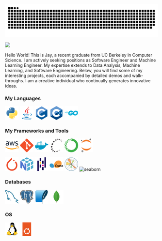 
<!--
## Hi there 👋

**JC01111/JC01111** is a ✨ _special_ ✨ repository because its `README.md` (this file) appears on your GitHub profile.

Here are some ideas to get you started:

- 🔭 I’m currently working on ...
- 🌱 I’m currently learning ...
- 👯 I’m looking to collaborate on ...
- 🤔 I’m looking for help with ...
- 💬 Ask me about ...
- 📫 How to reach me: ...
- 😄 Pronouns: ...
- ⚡ Fun fact: ...
-->

<picture>
  <source media="(prefers-color-scheme: dark)" srcset="https://github.com/JC01111/JC01111/blob/7f5ce04cdb6a070bfba597d8bee40b9c93c6f410/github-contribution-grid-snake-dark.svg" />
  <source media="(prefers-color-scheme: light)" srcset="https://github.com/JC01111/JC01111/blob/7f5ce04cdb6a070bfba597d8bee40b9c93c6f410/github-contribution-grid-snake.svg" />
  <img alt="github-snake" src="https://github.com/JC01111/JC01111/blob/7f5ce04cdb6a070bfba597d8bee40b9c93c6f410/github-contribution-grid-snake.svg" />
</picture>

![](https://komarev.com/ghpvc/?username=JC01111)

Hello World! This is Jay, a recent graduate from UC Berkeley in Computer Science. I am actively seeking positions as Software Engineer and Machine Learning Engineer. My expertise extends to Data Analysis, Machine Learning, and Software Engineering. Below, you will find some of my interesting projects, each accompanied by detailed demos and walk-throughs. I am a creative individual who continually generates innovative ideas.

### My Languages

<img src="https://raw.githubusercontent.com/devicons/devicon/master/icons/python/python-original.svg" title="Python" alt="python" width="45" height="45"/> <img src="https://raw.githubusercontent.com/devicons/devicon/master/icons/java/java-original.svg" title="Java" alt="java" width="45" height="45"/> <img src="https://raw.githubusercontent.com/devicons/devicon/master/icons/c/c-original.svg" title="C" alt="c" width="45" height="45"/> <img src="https://raw.githubusercontent.com/devicons/devicon/master/icons/cplusplus/cplusplus-original.svg" title="C++" alt="cpp" width="45" height="45"/> <img src="https://raw.githubusercontent.com/devicons/devicon/master/icons/go/go-original-wordmark.svg" title="Go" alt="go" width="45" height="45"/>

<!--
|.py|.java|.c|.cpp|.go|
|----|----|----|----|----|
|<img src="https://raw.githubusercontent.com/devicons/devicon/master/icons/python/python-original-wordmark.svg" alt="python" width="55" height="55"/>|<img src="https://raw.githubusercontent.com/devicons/devicon/master/icons/java/java-original-wordmark.svg" alt="python" width="55" height="55"/>|<img src="https://raw.githubusercontent.com/devicons/devicon/master/icons/c/c-original.svg" alt="python" width="55" height="55"/>|<img src="https://raw.githubusercontent.com/devicons/devicon/master/icons/cplusplus/cplusplus-original.svg" alt="python" width="55" height="55"/>|<img src="https://raw.githubusercontent.com/devicons/devicon/master/icons/go/go-original-wordmark.svg" alt="riscv" width="55" height="55"/>|
-->

### My Frameworks and Tools
<!--
|AWS|Git|Docker|ssh|
|----------|----------|----------|----------|
|<img src="https://github.com/devicons/devicon/blob/master/icons/amazonwebservices/amazonwebservices-original-wordmark.svg" title="aws"  alt="aws" width="45" height="45"/>|<img src="https://github.com/devicons/devicon/blob/master/icons/git/git-original.svg" title="Git"  alt="Git" width="45" height="45"/>|<img src="https://github.com/devicons/devicon/blob/master/icons/docker/docker-plain.svg" title="Docker"  alt="docker" width="45" height="45"/>|<img src="https://github.com/devicons/devicon/blob/master/icons/ssh/ssh-original.svg" title="ssh"  alt="ssh" width="45" height="45"/>|

| Pytorch | NumPy | Pandas | Sklearn | Matplotlib | Seaborn |
|----------|----------|----------|----------|----------|----------|
|<img src="https://github.com/devicons/devicon/blob/master/icons/pytorch/pytorch-original.svg" title="Pytorch"  alt="Pytorch" width="55" height="55"/>|<img src="https://github.com/devicons/devicon/blob/master/icons/numpy/numpy-original.svg" title="NumPy" alt="Numpy" width="55" height="55"/>|<img src="https://github.com/devicons/devicon/blob/master/icons/pandas/pandas-original.svg" title="Pandas" alt="Pandas" width="55" height="55"/>|<img src="https://github.com/devicons/devicon/blob/master/icons/scikitlearn/scikitlearn-original.svg" title="sklearn" alt="sklearn" width="55" height="55"/>|<img src="https://github.com/devicons/devicon/blob/master/icons/matplotlib/matplotlib-original.svg" title="mpl" alt="mpl" width="55" height="55"/>|<img src="https://seaborn.pydata.org/_static/logo-wide-lightbg.svg" alt="seaborn" width="55" height="55"/>|
-->

<img src="https://github.com/devicons/devicon/blob/master/icons/amazonwebservices/amazonwebservices-original-wordmark.svg" title="aws"  alt="aws" width="45" height="45"/> <img src="https://github.com/devicons/devicon/blob/master/icons/git/git-original.svg" title="Git"  alt="Git" width="45" height="45"/> <img src="https://github.com/devicons/devicon/blob/master/icons/docker/docker-plain.svg" title="Docker"  alt="docker" width="45" height="45"/> <img src="https://github.com/devicons/devicon/blob/master/icons/ssh/ssh-original.svg" title="ssh"  alt="ssh" width="45" height="45"/> <img src="https://github.com/devicons/devicon/blob/master/icons/anaconda/anaconda-original.svg" title="anaconda"  alt="anaconda" width="45" height="45"/> <img src="https://github.com/devicons/devicon/blob/master/icons/jupyter/jupyter-original.svg" title="jupyter"  alt="jupyter" width="45" height="45"/> 

<img src="https://github.com/devicons/devicon/blob/master/icons/pytorch/pytorch-original.svg" title="Pytorch"  alt="Pytorch" width="45" height="45"/> <img src="https://github.com/devicons/devicon/blob/master/icons/numpy/numpy-original.svg" title="NumPy" alt="Numpy" width="45" height="45"/> <img src="https://github.com/devicons/devicon/blob/master/icons/pandas/pandas-original.svg" title="pandas" alt="pandas" width="45" height="45"/> <img src="https://github.com/devicons/devicon/blob/master/icons/scikitlearn/scikitlearn-original.svg" title="sklearn" alt="sklearn" width="45" height="45"/> <img src="https://github.com/devicons/devicon/blob/master/icons/matplotlib/matplotlib-original.svg" title="matplotlib" alt="mpl" width="45" height="45"/> <img src="https://seaborn.pydata.org/_static/logo-wide-lightbg.svg" title="seaborn"  alt="seaborn" width="45" height="45"/>

### Databases
<!--
|MySQL|SQLite|MongoDB|
|----|----|----|
|<img src="https://github.com/devicons/devicon/blob/master/icons/mysql/mysql-original.svg" title="mysql"  alt="mysql" width="55" height="55"/>|<img src="https://github.com/devicons/devicon/blob/master/icons/sqlite/sqlite-original.svg" title="sqlite"  alt="sqlite" width="55" height="55"/>|<img src="https://github.com/devicons/devicon/blob/master/icons/mongodb/mongodb-original.svg" title="mongodb"  alt="mongodb" width="55" height="55"/>|
-->

<img src="https://github.com/devicons/devicon/blob/master/icons/mysql/mysql-original.svg" title="mysql"  alt="mysql" width="45" height="45"/> <img src="https://github.com/devicons/devicon/blob/master/icons/postgresql/postgresql-original.svg" title="postgresql"  alt="postgresql" width="45" height="45"/> <img src="https://github.com/devicons/devicon/blob/master/icons/sqlite/sqlite-original.svg" title="sqlite"  alt="sqlite" width="45" height="45"/> <img src="https://github.com/devicons/devicon/blob/master/icons/mongodb/mongodb-original.svg" title="mongodb"  alt="mongodb" width="45" height="45"/>

### OS
<img src="https://github.com/devicons/devicon/blob/master/icons/linux/linux-original.svg" title="Linux"  alt="Linux" width="45" height="45"/> <img src="https://github.com/devicons/devicon/blob/master/icons/ubuntu/ubuntu-original.svg" title="Ubuntu"  alt="Ubuntu" width="45" height="45"/>

<!-- 
Github Stat
<img src="https://github-readme-stats.vercel.app/api?username=jc01111&show_icons=true&hide=issues,contribs"/>
-->
